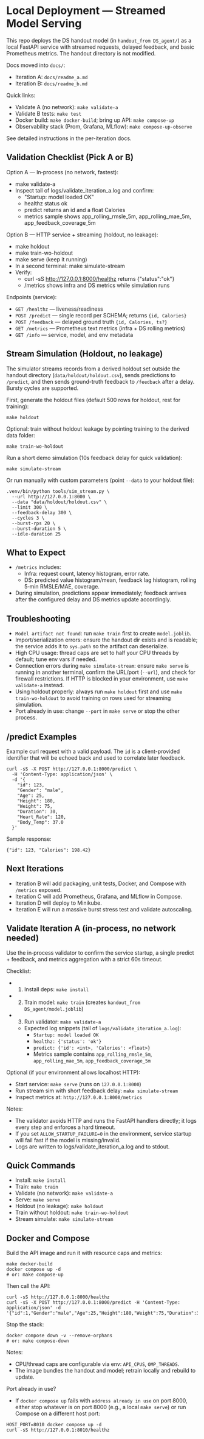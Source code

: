 # Local Deployment — Streamed Model Serving

This repo deploys the DS handout model (in `handout_from DS_agent/`) as a local FastAPI service with streamed requests, delayed feedback, and basic Prometheus metrics. The handout directory is not modified.

Docs moved into `docs/`:
- Iteration A: `docs/readme_a.md`
- Iteration B: `docs/readme_b.md`

Quick links:
- Validate A (no network): `make validate-a`
- Validate B tests: `make test`
- Docker build: `make docker-build`; bring up API: `make compose-up`
- Observability stack (Prom, Grafana, MLflow): `make compose-up-observe`

See detailed instructions in the per-iteration docs.

## Validation Checklist (Pick A or B)

Option A — In‑process (no network, fastest):
- make validate-a
- Inspect tail of logs/validate_iteration_a.log and confirm:
  - "Startup: model loaded OK"
  - healthz status ok
  - predict returns an id and a float Calories
  - metrics sample shows app_rolling_rmsle_5m, app_rolling_mae_5m, app_feedback_coverage_5m

Option B — HTTP service + streaming (holdout, no leakage):
- make holdout
- make train-wo-holdout
- make serve (keep it running)
- In a second terminal: make simulate-stream
- Verify:
  - curl -sS http://127.0.0.1:8000/healthz returns {"status":"ok"}
  - /metrics shows infra and DS metrics while simulation runs

Endpoints (service):
- `GET /healthz` — liveness/readiness
- `POST /predict` — single record per SCHEMA; returns `{id, Calories}`
- `POST /feedback` — delayed ground truth `{id, Calories, ts?}`
- `GET /metrics` — Prometheus text metrics (infra + DS rolling metrics)
- `GET /info` — service, model, and env metadata

## Stream Simulation (Holdout, no leakage)

The simulator streams records from a derived holdout set outside the handout directory (`data/holdout/holdout.csv`), sends predictions to `/predict`, and then sends ground-truth feedback to `/feedback` after a delay. Bursty cycles are supported.

First, generate the holdout files (default 500 rows for holdout, rest for training):

```
make holdout
```

Optional: train without holdout leakage by pointing training to the derived data folder:

```
make train-wo-holdout
```

Run a short demo simulation (10s feedback delay for quick validation):

```
make simulate-stream
```

Or run manually with custom parameters (point `--data` to your holdout file):

```
.venv/bin/python tools/sim_stream.py \
  --url http://127.0.0.1:8000 \
  --data "data/holdout/holdout.csv" \
  --limit 300 \
  --feedback-delay 300 \
  --cycles 3 \
  --burst-rps 20 \
  --burst-duration 5 \
  --idle-duration 25
```

## What to Expect
- `/metrics` includes:
  - Infra: request count, latency histogram, error rate.
  - DS: predicted value histogram/mean, feedback lag histogram, rolling 5‑min RMSLE/MAE, coverage.
- During simulation, predictions appear immediately; feedback arrives after the configured delay and DS metrics update accordingly.

## Troubleshooting
- `Model artifact not found`: run `make train` first to create `model.joblib`.
- Import/serialization errors: ensure the handout dir exists and is readable; the service adds it to `sys.path` so the artifact can deserialize.
- High CPU usage: thread caps are set to half your CPU threads by default; tune env vars if needed.
 - Connection errors during `make simulate-stream`: ensure `make serve` is running in another terminal, confirm the URL/port (`--url`), and check for firewall restrictions. If HTTP is blocked in your environment, use `make validate-a` instead.
 - Using holdout properly: always run `make holdout` first and use `make train-wo-holdout` to avoid training on rows used for streaming simulation.
 - Port already in use: change `--port` in `make serve` or stop the other process.

## /predict Examples

Example curl request with a valid payload. The `id` is a client-provided identifier that will be echoed back and used to correlate later feedback.

```
curl -sS -X POST http://127.0.0.1:8000/predict \
  -H 'Content-Type: application/json' \
  -d '{
    "id": 123,
    "Gender": "male",
    "Age": 25,
    "Height": 180,
    "Weight": 75,
    "Duration": 30,
    "Heart_Rate": 120,
    "Body_Temp": 37.0
  }'
```

Sample response:

```
{"id": 123, "Calories": 198.42}
```

## Next Iterations
- Iteration B will add packaging, unit tests, Docker, and Compose with `/metrics` exposed.
- Iteration C will add Prometheus, Grafana, and MLflow in Compose.
- Iteration D will deploy to Minikube.
- Iteration E will run a massive burst stress test and validate autoscaling.

## Validate Iteration A (in-process, no network needed)

Use the in‑process validator to confirm the service startup, a single predict + feedback, and metrics aggregation with a strict 60s timeout.

Checklist:
- 1) Install deps: `make install`
- 2) Train model: `make train` (creates `handout_from DS_agent/model.joblib`)
- 3) Run validator: `make validate-a`
  - Expected log snippets (tail of `logs/validate_iteration_a.log`):
    - `Startup: model loaded OK`
    - `healthz: {'status': 'ok'}`
    - `predict: {'id': <int>, 'Calories': <float>}`
    - Metrics sample contains `app_rolling_rmsle_5m`, `app_rolling_mae_5m`, `app_feedback_coverage_5m`

Optional (if your environment allows localhost HTTP):
- Start service: `make serve` (runs on `127.0.0.1:8000`)
- Run stream sim with short feedback delay: `make simulate-stream`
- Inspect metrics at: `http://127.0.0.1:8000/metrics`

Notes:
- The validator avoids HTTP and runs the FastAPI handlers directly; it logs every step and enforces a hard timeout.
- If you set `ALLOW_STARTUP_FAILURE=0` in the environment, service startup will fail fast if the model is missing/invalid.
 - Logs are written to logs/validate_iteration_a.log and to stdout.

## Quick Commands
- Install: `make install`
- Train: `make train`
- Validate (no network): `make validate-a`
- Serve: `make serve`
- Holdout (no leakage): `make holdout`
- Train without holdout: `make train-wo-holdout`
- Stream simulate: `make simulate-stream`

## Docker and Compose

Build the API image and run it with resource caps and metrics:

```
make docker-build
docker compose up -d
# or: make compose-up
```

Then call the API:

```
curl -sS http://127.0.0.1:8000/healthz
curl -sS -X POST http://127.0.0.1:8000/predict -H 'Content-Type: application/json' -d '{"id":1,"Gender":"male","Age":25,"Height":180,"Weight":75,"Duration":30,"Heart_Rate":120,"Body_Temp":37.0}'
```

Stop the stack:

```
docker compose down -v --remove-orphans
# or: make compose-down
```

Notes:
- CPU/thread caps are configurable via env: `API_CPUS`, `OMP_THREADS`.
- The image bundles the handout and model; retrain locally and rebuild to update.

Port already in use?
- If `docker compose up` fails with `address already in use` on port 8000, either stop whatever is on port 8000 (e.g., a local `make serve`) or run Compose on a different host port:

```
HOST_PORT=8010 docker compose up -d
curl -sS http://127.0.0.1:8010/healthz
```

